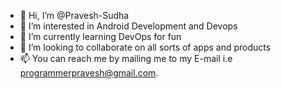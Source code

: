 - 👋 Hi, I’m @Pravesh-Sudha
- 👀 I’m interested in Android Development and Devops
- 🌱 I’m currently learning DevOps for fun
- 💞️ I’m looking to collaborate on all sorts of apps and products
- 📫 You can reach me by mailing me to my E-mail i.e programmerpravesh@gmail.com.

<!---
Pravesh-Sudha/Pravesh-Sudha is a ✨ special ✨ repository because its `README.md` (this file) appears on your GitHub profile.
You can click the Preview link to take a look at your changes.
--->
